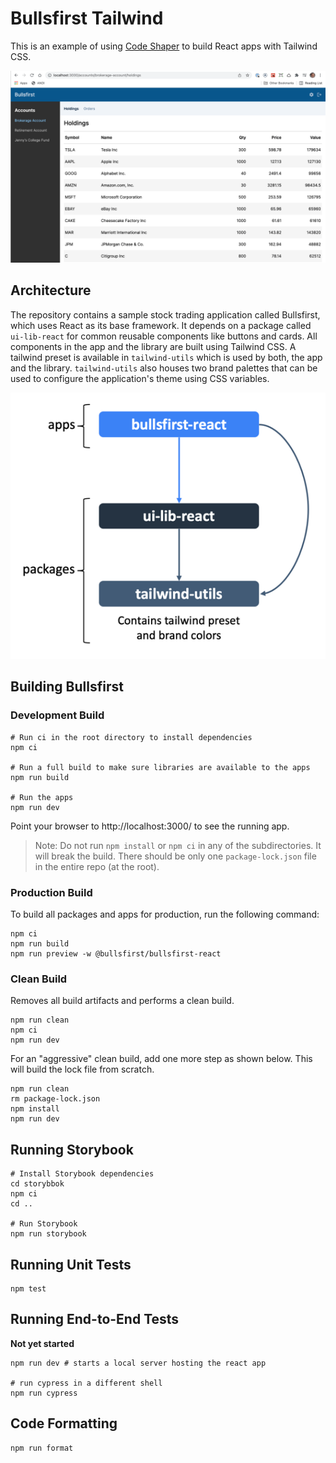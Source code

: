 # Bullsfirst Tailwind

This is an example of using [Code Shaper](https://code-shaper.dev) to build
React apps with Tailwind CSS.

![Holdings Page](assets/holdings.png)

## Architecture

The repository contains a sample stock trading application called Bullsfirst,
which uses React as its base framework. It depends on a package called
`ui-lib-react` for common reusable components like buttons and cards. All
components in the app and the library are built using Tailwind CSS. A tailwind
preset is available in `tailwind-utils` which is used by both, the app and the
library. `tailwind-utils` also houses two brand palettes that can be used to
configure the application's theme using CSS variables.

![Architecture](assets/architecture.png)

## Building Bullsfirst

### Development Build

```shell
# Run ci in the root directory to install dependencies
npm ci

# Run a full build to make sure libraries are available to the apps
npm run build

# Run the apps
npm run dev
```

Point your browser to http://localhost:3000/ to see the running app.

> Note: Do not run `npm install` or `npm ci` in any of the subdirectories. It
> will break the build. There should be only one `package-lock.json` file in the
> entire repo (at the root).

### Production Build

To build all packages and apps for production, run the following command:

```shell
npm ci
npm run build
npm run preview -w @bullsfirst/bullsfirst-react
```

### Clean Build

Removes all build artifacts and performs a clean build.

```shell
npm run clean
npm ci
npm run dev
```

For an "aggressive" clean build, add one more step as shown below. This will
build the lock file from scratch.

```shell
npm run clean
rm package-lock.json
npm install
npm run dev
```

## Running Storybook

```shell
# Install Storybook dependencies
cd storybbok
npm ci
cd ..

# Run Storybook
npm run storybook
```

## Running Unit Tests

```shell
npm test
```

## Running End-to-End Tests

**Not yet started**

```shell
npm run dev # starts a local server hosting the react app

# run cypress in a different shell
npm run cypress
```

## Code Formatting

```shell
npm run format
```
